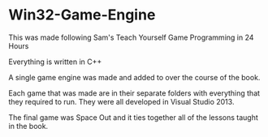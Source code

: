 # Win32-Game-Engine
This was made following Sam's Teach Yourself Game Programming in 24 Hours

Everything is written in C++

A single game engine was made and added to over the course of the book.

Each game that was made are in their separate folders with everything that they required to run. They were all developed in Visual Studio 2013.

The final game was Space Out and it ties together all of the lessons taught in the book.
